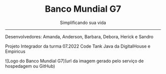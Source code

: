 <h1 align="center"> Banco Mundial G7 </h1>
<p align="center"> Simplificando sua vida </p>

<hr>

<p> Desenvolvedores: Amanda, Anderson, Barbara, Debora, Herick e Sandro </p>
<p> Projeto Integrador da turma 07.2022 Code Tank Java da DigitalHouse e Empiricus </p>

![Logo do Banco Mundial G7](url da imagem gerado pelo serviço de hospedagem ou GitHub)
